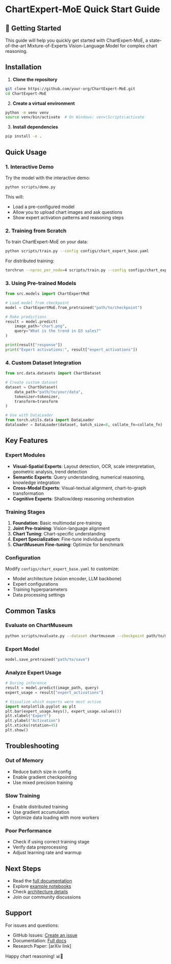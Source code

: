 # ChartExpert-MoE Quick Start Guide

## 🚀 Getting Started

This guide will help you quickly get started with ChartExpert-MoE, a state-of-the-art Mixture-of-Experts Vision-Language Model for complex chart reasoning.

## Installation

1. **Clone the repository**
```bash
git clone https://github.com/your-org/ChartExpert-MoE.git
cd ChartExpert-MoE
```

2. **Create a virtual environment**
```bash
python -m venv venv
source venv/bin/activate  # On Windows: venv\Scripts\activate
```

3. **Install dependencies**
```bash
pip install -e .
```

## Quick Usage

### 1. Interactive Demo

Try the model with the interactive demo:

```bash
python scripts/demo.py
```

This will:
- Load a pre-configured model
- Allow you to upload chart images and ask questions
- Show expert activation patterns and reasoning steps

### 2. Training from Scratch

To train ChartExpert-MoE on your data:

```bash
python scripts/train.py --config configs/chart_expert_base.yaml
```

For distributed training:
```bash
torchrun --nproc_per_node=4 scripts/train.py --config configs/chart_expert_base.yaml
```

### 3. Using Pre-trained Models

```python
from src.models import ChartExpertMoE

# Load model from checkpoint
model = ChartExpertMoE.from_pretrained("path/to/checkpoint")

# Make predictions
result = model.predict(
    image_path="chart.png",
    query="What is the trend in Q3 sales?"
)

print(result["response"])
print("Expert activations:", result["expert_activations"])
```

### 4. Custom Dataset Integration

```python
from src.data.datasets import ChartDataset

# Create custom dataset
dataset = ChartDataset(
    data_path="path/to/your/data",
    tokenizer=tokenizer,
    transform=transform
)

# Use with DataLoader
from torch.utils.data import DataLoader
dataloader = DataLoader(dataset, batch_size=8, collate_fn=collate_fn)
```

## Key Features

### Expert Modules
- **Visual-Spatial Experts**: Layout detection, OCR, scale interpretation, geometric analysis, trend detection
- **Semantic Experts**: Query understanding, numerical reasoning, knowledge integration
- **Cross-Modal Experts**: Visual-textual alignment, chart-to-graph transformation
- **Cognitive Experts**: Shallow/deep reasoning orchestration

### Training Stages
1. **Foundation**: Basic multimodal pre-training
2. **Joint Pre-training**: Vision-language alignment
3. **Chart Tuning**: Chart-specific understanding
4. **Expert Specialization**: Fine-tune individual experts
5. **ChartMuseum Fine-tuning**: Optimize for benchmark

### Configuration

Modify `configs/chart_expert_base.yaml` to customize:
- Model architecture (vision encoder, LLM backbone)
- Expert configurations
- Training hyperparameters
- Data processing settings

## Common Tasks

### Evaluate on ChartMuseum
```bash
python scripts/evaluate.py --dataset chartmuseum --checkpoint path/to/model
```

### Export Model
```python
model.save_pretrained("path/to/save")
```

### Analyze Expert Usage
```python
# During inference
result = model.predict(image_path, query)
expert_usage = result["expert_activations"]

# Visualize which experts were most active
import matplotlib.pyplot as plt
plt.bar(expert_usage.keys(), expert_usage.values())
plt.xlabel("Expert")
plt.ylabel("Activation")
plt.xticks(rotation=45)
plt.show()
```

## Troubleshooting

### Out of Memory
- Reduce batch size in config
- Enable gradient checkpointing
- Use mixed precision training

### Slow Training
- Enable distributed training
- Use gradient accumulation
- Optimize data loading with more workers

### Poor Performance
- Check if using correct training stage
- Verify data preprocessing
- Adjust learning rate and warmup

## Next Steps

- Read the [full documentation](README.md)
- Explore [example notebooks](examples/)
- Check [architecture details](ARCHITECTURE_IMPLEMENTATION_STATUS.md)
- Join our community discussions

## Support

For issues and questions:
- GitHub Issues: [Create an issue](https://github.com/your-org/ChartExpert-MoE/issues)
- Documentation: [Full docs](docs/)
- Research Paper: [arXiv link]

Happy chart reasoning! 📊🤖 